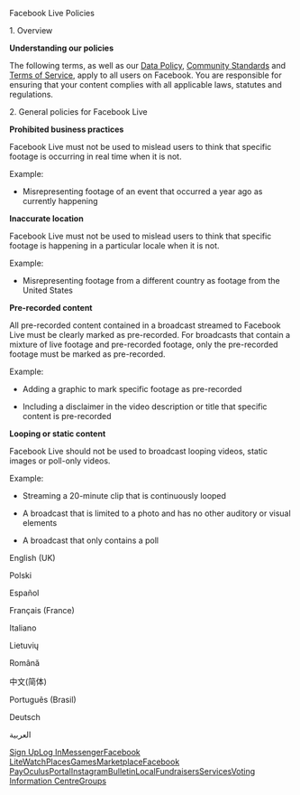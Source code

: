Facebook Live Policies

1\. Overview

**Understanding our policies**

The following terms, as well as our [Data Policy](https://www.facebook.com/about/privacy/), [Community Standards](https://www.facebook.com/communitystandards/) and [Terms of Service](https://www.facebook.com/legal/terms), apply to all users on Facebook. You are responsible for ensuring that your content complies with all applicable laws, statutes and regulations.

2\. General policies for Facebook Live

**Prohibited business practices**

Facebook Live must not be used to mislead users to think that specific footage is occurring in real time when it is not.

Example:

*   Misrepresenting footage of an event that occurred a year ago as currently happening

**Inaccurate location**

Facebook Live must not be used to mislead users to think that specific footage is happening in a particular locale when it is not.

Example:

*   Misrepresenting footage from a different country as footage from the United States

**Pre-recorded content**

All pre-recorded content contained in a broadcast streamed to Facebook Live must be clearly marked as pre-recorded. For broadcasts that contain a mixture of live footage and pre-recorded footage, only the pre-recorded footage must be marked as pre-recorded.

Example:

*   Adding a graphic to mark specific footage as pre-recorded

*   Including a disclaimer in the video description or title that specific content is pre-recorded

**Looping or static content**

Facebook Live should not be used to broadcast looping videos, static images or poll-only videos.

Example:

*   Streaming a 20-minute clip that is continuously looped

*   A broadcast that is limited to a photo and has no other auditory or visual elements

*   A broadcast that only contains a poll

English (UK)

Polski

Español

Français (France)

Italiano

Lietuvių

Română

中文(简体)

Português (Brasil)

Deutsch

العربية

[Sign Up](https://www.facebook.com/reg/)[Log In](https://www.facebook.com/login/)[Messenger](https://l.facebook.com/l.php?u=https%3A%2F%2Fmessenger.com%2F&h=AT3XvrhG5hZlQFLIS1IY5SY5tX3v5EH5MacOC1fqEEoY4Vw-zhunM5VSK40gTteHVHoahfvCowJbmrldQ0qPkPu2DNHFML8RSe3sskx5DQf1unh0F4xipXS-33Gvwol8Dz5rMs00XtkdRad45y9z6BoZdtmNUQ)[Facebook Lite](https://www.facebook.com/lite/)[Watch](https://en-gb.facebook.com/watch/)[Places](https://www.facebook.com/places/)[Games](https://www.facebook.com/games/)[Marketplace](https://www.facebook.com/marketplace/)[Facebook Pay](https://pay.facebook.com/)[Oculus](https://l.facebook.com/l.php?u=https%3A%2F%2Fwww.oculus.com%2F&h=AT3XvrhG5hZlQFLIS1IY5SY5tX3v5EH5MacOC1fqEEoY4Vw-zhunM5VSK40gTteHVHoahfvCowJbmrldQ0qPkPu2DNHFML8RSe3sskx5DQf1unh0F4xipXS-33Gvwol8Dz5rMs00XtkdRad45y9z6BoZdtmNUQ)[Portal](https://portal.facebook.com/)[Instagram](https://l.facebook.com/l.php?u=https%3A%2F%2Fwww.instagram.com%2F&h=AT3XvrhG5hZlQFLIS1IY5SY5tX3v5EH5MacOC1fqEEoY4Vw-zhunM5VSK40gTteHVHoahfvCowJbmrldQ0qPkPu2DNHFML8RSe3sskx5DQf1unh0F4xipXS-33Gvwol8Dz5rMs00XtkdRad45y9z6BoZdtmNUQ)[Bulletin](https://www.bulletin.com/)[Local](https://www.facebook.com/local/lists/245019872666104/)[Fundraisers](https://www.facebook.com/fundraisers/)[Services](https://www.facebook.com/biz/directory/)[Voting Information Centre](https://www.facebook.com/votinginformationcenter/?entry_point=c2l0ZQ%3D%3D)[Groups](https://www.facebook.com/groups/explore/)